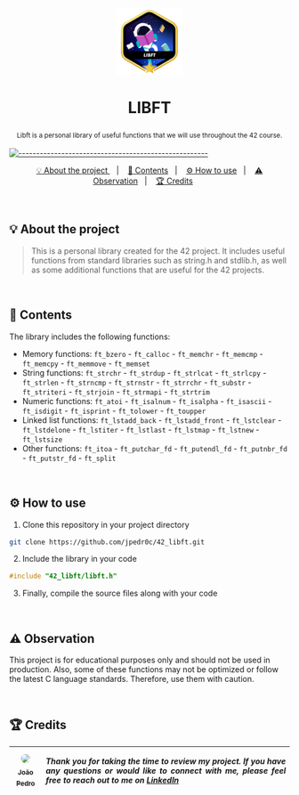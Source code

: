 <p align="center">
<a href="https://github.com/jpedr0c/42_libft">
<img src="./libft.png" height="120" width="120">
</a>
</p>
<h1 align=center>
  <strong> LIBFT </strong>
</h1>

<p align="center">
  <sub> Libft is a personal library of useful functions that we will use throughout the 42 course.
  <sub>
</p>

[![-----------------------------------------------------](https://raw.githubusercontent.com/andreasbm/readme/master/assets/lines/rainbow.png)](#table-of-contents)

<p align="center">
  <a href="#About"> 💡 About the project </a>&nbsp;&nbsp;&nbsp;|&nbsp;&nbsp;&nbsp;
  <a href="#Contents"> 📝 Contents</a>&nbsp;&nbsp;&nbsp;|&nbsp;&nbsp;&nbsp;
  <a href="#HowUse"> ⚙️ How to use</a>&nbsp;&nbsp;&nbsp;|&nbsp;&nbsp;&nbsp;
  <a href="#Observation"> ⚠️ Observation</a>&nbsp;&nbsp;&nbsp;|&nbsp;&nbsp;&nbsp;
  <a href="#Credits"> 🏆 Credits</a>&nbsp;&nbsp;&nbsp;&nbsp;&nbsp;&nbsp;
</p>

<br/>

<a id="About"></a>
## 💡 About the project
> This is a personal library created for the 42 project. It includes useful functions from standard libraries such as string.h and stdlib.h, as well as some additional functions that are useful for the 42 projects.

<br/>

<a id="Contents"></a>
## 📝 Contents
The library includes the following functions:
- Memory functions: `ft_bzero` - `ft_calloc` - `ft_memchr` - `ft_memcmp` - `ft_memcpy` - `ft_memmove` - `ft_memset`
- String functions: `ft_strchr` - `ft_strdup` - `ft_strlcat` - `ft_strlcpy` - `ft_strlen` - `ft_strncmp` - `ft_strnstr` - `ft_strrchr` - `ft_substr` - `ft_striteri` - `ft_strjoin` - `ft_strmapi` - `ft_strtrim`
- Numeric functions: `ft_atoi` - `ft_isalnum` - `ft_isalpha` - `ft_isascii` - `ft_isdigit` - `ft_isprint` - `ft_tolower` - `ft_toupper`
- Linked list functions: `ft_lstadd_back` - `ft_lstadd_front` - `ft_lstclear` - `ft_lstdelone` - `ft_lstiter` - `ft_lstlast` - `ft_lstmap` - `ft_lstnew` - `ft_lstsize`
- Other functions: `ft_itoa` - `ft_putchar_fd` - `ft_putendl_fd` - `ft_putnbr_fd` - `ft_putstr_fd` - `ft_split`

<br/>

<a id="HowUse"></a>
## ⚙️ How to use

1. Clone this repository in your project directory
```sh
git clone https://github.com/jpedr0c/42_libft.git
```
2. Include the library in your code
```c
#include "42_libft/libft.h"
```
3. Finally, compile the source files along with your code

<br/>

<a id="Observation"></a>
## ⚠️ Observation
This project is for educational purposes only and should not be used in production. Also, some of these functions may not be optimized or follow the latest C language standards. Therefore, use them with caution.

<br/>

<a id="Credits"></a>
## 🏆 Credits
| [<img src="https://avatars.githubusercontent.com/u/78514252?v=4" width="300" style="border-radius:50%"><br><sub> João Pedro </sub>](https://www.linkedin.com/in/jpedroc) | <p align="justify">***Thank you for taking the time to review my project. If you have any questions or would like to connect with me, please feel free to reach out to me on [LinkedIn](https://www.linkedin.com/in/jpedroc)***</p> | 
|---|---|
